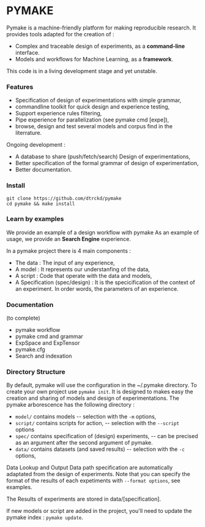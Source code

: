 # PYMAKE

Pymake is a machine-friendly platform for making reproducible research. It provides tools adapted for the creation of :
* Complex and traceable design of experiments, as a **command-line** interface.
* Models and workflows for Machine Learning, as a **framework**.

This code is in a living development stage and yet unstable.

### Features
* Specification of design of experimentations with simple grammar,
* commandline toolkit for quick design and experience testing,
* Support experience rules filtering,
* Pipe experience for parallelization (see pymake cmd [expe]),
* browse, design and test several models and corpus find in the literrature.

Ongoing development :

* A database to share (push/fetch/search) Design of experimentations,
* Better specification of the formal grammar of design of experimentation,
* Better documentation.

### Install
    git clone https://github.com/dtrckd/pymake
    cd pymake && make install

### Learn by examples

We provide an example of a design workflow with pymake
As an example of usage, we provide an **Search Engine** experience.

In a pymake project there is 4 main components : 

* The data : The input of any experience,
* A model : It represents our understanfing of the data,
* A script : Code that operate with the data and models,
* A Specification (spec/design) : It is the specicification of the context of an experiment. In order words, the parameters of an experience.


### Documentation

(to complete)

* pymake workflow
* pymake cmd and grammar
* ExpSpace and ExpTensor
* pymake.cfg
* Search and indexation


### Directory Structure

By default, pymake will use the configuration in the ~/.pymake directory. To create your own project use `pymake init`. 
It is designed to makes easy the creation and sharing of models and design of experimentations.
The pymake arborescence has the following directory :

* `model/` contains models -- selection with the `-m` options,
* `script/` contains scripts for action, -- selection with the `--script` options
* `spec/` contains specification of (design) experiments, -- can be precised as an argument after the second argument of pymake.
* `data/` contains datasets (and saved results) -- selection with the `-c` options,


Data Lookup and Output Data path specification are automatically adaptated from the design of experiments. Note that you can specify the format of the results of each expetiments with `--format options`, see examples.

The Results of experiments are stored in data/[specification].

If new models or script are added in the project, you'll need to update the pymake index : ```pymake update```.


